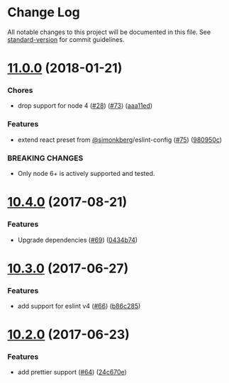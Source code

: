 # Change Log

All notable changes to this project will be documented in this file. See [standard-version](https://github.com/conventional-changelog/standard-version) for commit guidelines.

<a name="11.0.0"></a>
# [11.0.0](https://github.com/simonkberg/eslint-config-react/compare/v10.4.0...v11.0.0) (2018-01-21)


### Chores

* drop support for node 4 ([#28](https://github.com/simonkberg/eslint-config-react/issues/28)) ([#73](https://github.com/simonkberg/eslint-config-react/issues/73)) ([aaa11ed](https://github.com/simonkberg/eslint-config-react/commit/aaa11ed))


### Features

* extend react preset from [@simonkberg](https://github.com/simonkberg)/eslint-config ([#75](https://github.com/simonkberg/eslint-config-react/issues/75)) ([980950c](https://github.com/simonkberg/eslint-config-react/commit/980950c))


### BREAKING CHANGES

* Only node 6+ is actively supported and tested.



<a name="10.4.0"></a>
# [10.4.0](https://github.com/simonkberg/eslint-config-react/compare/v10.3.0...v10.4.0) (2017-08-21)


### Features

* Upgrade dependencies ([#69](https://github.com/simonkberg/eslint-config-react/issues/69)) ([0434b74](https://github.com/simonkberg/eslint-config-react/commit/0434b74))



<a name="10.3.0"></a>
# [10.3.0](https://github.com/simonkberg/eslint-config-react/compare/v10.2.0...v10.3.0) (2017-06-27)


### Features

* add support for eslint v4 ([#66](https://github.com/simonkberg/eslint-config-react/issues/66)) ([b86c285](https://github.com/simonkberg/eslint-config-react/commit/b86c285))



<a name="10.2.0"></a>
# [10.2.0](https://github.com/simonkberg/eslint-config-react/compare/v10.1.1...v10.2.0) (2017-06-23)


### Features

* add prettier support ([#64](https://github.com/simonkberg/eslint-config-react/issues/64)) ([24c670e](https://github.com/simonkberg/eslint-config-react/commit/24c670e))
